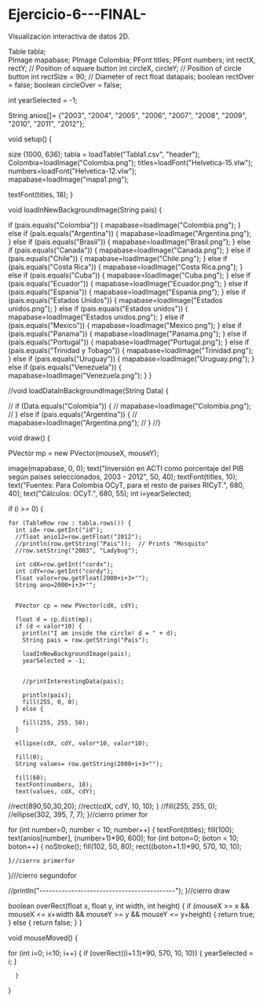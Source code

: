 # Ejercicio-6---FINAL-
Visualización interactiva de datos 2D.

Table tabla;  
PImage mapabase;
PImage Colombia;
PFont titles;
PFont numbers;
int rectX, rectY;      // Position of square button
int circleX, circleY;  // Position of circle button
int rectSize = 90;     // Diameter of rect
float datapais;
boolean rectOver = false;
boolean circleOver = false;

int yearSelected = -1;

String anios[]= {"2003", "2004", "2005", "2006", "2007", "2008", "2009", "2010", "2011", "2012"};

void setup() {

  size (1000, 636);
  tabla = loadTable("Tabla1.csv", "header");
  Colombia=loadImage("Colombia.png");
  titles=loadFont("Helvetica-15.vlw");
  numbers=loadFont("Helvetica-12.vlw");
  mapabase=loadImage("mapa1.png");

  textFont(titles, 18);
}

void loadInNewBackgroundImage(String pais) {

  if (pais.equals("Colombia")) {
    mapabase=loadImage("Colombia.png");
  } else if (pais.equals("Argentina")) {
    mapabase=loadImage("Argentina.png");
  } else if (pais.equals("Brasil")) {
    mapabase=loadImage("Brasil.png");
  } else if (pais.equals("Canada")) {
    mapabase=loadImage("Canada.png");
  } else if (pais.equals("Chile")) {
    mapabase=loadImage("Chile.png");
  } else if (pais.equals("Costa Rica")) {
    mapabase=loadImage("Costa Rica.png");
  } else if (pais.equals("Cuba")) {
    mapabase=loadImage("Cuba.png");
  } else if (pais.equals("Ecuador")) {
    mapabase=loadImage("Ecuador.png");
  } else if (pais.equals("Espania")) {
    mapabase=loadImage("Espania.png");
  } else if (pais.equals("Estados Unidos")) {
    mapabase=loadImage("Estados unidos.png");
  } else if (pais.equals("Estados unidos")) {
    mapabase=loadImage("Estados unidos.png");
  } else if (pais.equals("Mexico")) {
    mapabase=loadImage("Mexico.png");
  } else if (pais.equals("Panama")) {
    mapabase=loadImage("Panama.png");
  } else if (pais.equals("Portugal")) {
    mapabase=loadImage("Portugal.png");
  } else if (pais.equals("Trinidad y Tobago")) {
    mapabase=loadImage("Trinidad.png");
  } else if (pais.equals("Uruguay")) {
    mapabase=loadImage("Uruguay.png");
  } else if (pais.equals("Venezuela")) {
    mapabase=loadImage("Venezuela.png");
  }
}

//void loadDataInBackgroundImage(String Data) {

//  if (Data.equals("Colombia")) {
//    mapabase=loadImage("Colombia.png");
//  } else if (pais.equals("Argentina")) {
//    mapabase=loadImage("Argentina.png");
//  }
//}


void draw() {

  PVector mp = new PVector(mouseX, mouseY);

  image(mapabase, 0, 0);
  text("Inversión en ACTI como porcentaje del PIB según países seleccionados, 2003 - 2012", 50, 40);
  textFont(titles, 10);
  text("Fuentes: Para Colombia OCyT, para el resto de países RICyT.", 680, 40);
  text("Cálculos: OCyT.", 680, 55);
  int i=yearSelected;


  if (i >= 0) {

    for (TableRow row : tabla.rows()) {
      int id= row.getInt("id");
      //float anio12=row.getFloat("2012");
      //println(row.getString("Pais"));  // Prints "Mosquito"
      //row.setString("2003", "Ladybug");

      int cdX=row.getInt("cordx");
      int cdY=row.getInt("cordy");
      float valor=row.getFloat(2000+i+3+"");
      String ano=2000+i+3+"";


      PVector cp = new PVector(cdX, cdY);

      float d = cp.dist(mp);
      if (d < valor*10) {
        println("I am inside the circle! d = " + d); 
        String pais = row.getString("Pais");
       
        loadInNewBackgroundImage(pais);
        yearSelected = -1;


        //printInterestingData(pais);

        println(pais); 
        fill(255, 0, 0);
      } else {
         
        fill(255, 255, 50);
      } 

      ellipse(cdX, cdY, valor*10, valor*10);

      fill(0);
      String values= row.getString(2000+i+3+"");

      fill(60);
      textFont(numbers, 10);
      text(values, cdX, cdY);

//rect(890,50,30,20);
//rect(cdX, cdY, 10, 10);
    }
 //fill(255, 255, 0);
 //ellipse(302, 395, 7, 7);
  }//cierro primer for

  for (int number=0; number < 10; number++) {
    textFont(titles);
    fill(100);
    text(anios[number], (number+1)*90, 600);
    for (int boton=0; boton < 10; boton++) {
      noStroke();
      fill(102, 50, 80);
      rect((boton+1.1)*90, 570, 10, 10);
      
      
    }//cierro primerfor
  }///cierro segundofor

  //println("-------------------------------------------");
}//cierro draw

boolean overRect(float x, float y, int width, int height) {
  if (mouseX >= x && mouseX <= x+width && 
    mouseY >= y && mouseY <= y+height) {
    return true;
  } else {
    return false;
  }
}

void mouseMoved() {

  for (int i=0; i<10; i++) {
    if (overRect((i+1.1)*90, 570, 10, 10)) {
      yearSelected = i;
    }
      
      }   
  }
  
